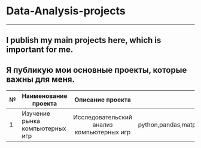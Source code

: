 # Data-Analysis-projects
------------------------
I publish my main projects here, which is important for me.
-----------------------------------------------------------
Я публикую мои основные проекты, которые важны для меня.
-----------------------------------------------------------
|№|Наименование проекта |Описание проекта|Стек|
|-|---------------------|:--------------:|---:|
|1|Изучение рынка компьютерных игр|Исследовательский анализ компьютерных игр|python,pandas,matplotlib.pyplot,datetime|
